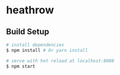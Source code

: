 # heathrow

## Build Setup

``` bash
# install dependencies
$ npm install # Or yarn install

# serve with hot reload at localhost:8080
$ npm start

```
